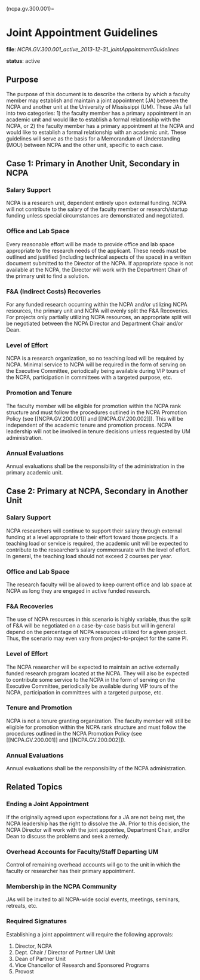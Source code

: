 (ncpa.gv.300.001)=
# Joint Appointment Guidelines

**file**: *NCPA.GV.300.001_active_2013-12-31_jointAppointmentGuidelines*

**status**: active

## Purpose

The purpose of this document is to describe the criteria by which a faculty member may establish and maintain a joint appointment (JA) between the NCPA and another unit at the University of Mississippi (UM). These JAs fall into two categories: 1) the faculty member has a primary appointment in an academic unit and would like to establish a formal relationship with the NCPA, or 2) the faculty member has a primary appointment at the NCPA and would like to establish a formal relationship with an academic unit. These guidelines will serve as the basis for a Memorandum of Understanding (MOU) between NCPA and the other unit, specific to each case.

## Case 1: Primary in Another Unit, Secondary in NCPA

### Salary Support

NCPA is a research unit, dependent entirely upon external funding. NCPA will not contribute to the salary of the faculty member or research/startup funding unless special circumstances are demonstrated and negotiated.

### Office and Lab Space

Every reasonable effort will be made to provide office and lab space appropriate to the research needs of the applicant. These needs must be outlined and justified (including technical aspects of the space) in a written document submitted to the Director of the NCPA. If appropriate space is not available at the NCPA, the Director will work with the Department Chair of the primary unit to find a solution.

### F\&A (Indirect Costs) Recoveries

For any funded research occurring within the NCPA and/or utilizing NCPA resources, the primary unit and NCPA will evenly split the F\&A Recoveries. For projects only partially utilizing NCPA resources, an appropriate split will be negotiated between the NCPA Director and Department Chair and/or Dean.

### Level of Effort

NCPA is a research organization, so no teaching load will be required by NCPA. Minimal service to NCPA will be required in the form of serving on the Executive Committee, periodically being available during VIP tours of the NCPA, participation in committees with a targeted purpose, etc.

### Promotion and Tenure

The faculty member will be eligible for promotion within the NCPA rank structure and must follow the procedures outlined in the NCPA Promotion Policy (see [[NCPA.GV.200.001]] and [[NCPA.GV.200.002]]). This will be independent of the academic tenure and promotion process. NCPA leadership will not be involved in tenure decisions unless requested by UM administration.

### Annual Evaluations

Annual evaluations shall be the responsibility of the administration in the primary academic unit.

## Case 2: Primary at NCPA, Secondary in Another Unit

### Salary Support

NCPA researchers will continue to support their salary through external funding at a level appropriate to their effort toward those projects. If a teaching load or service is required, the academic unit will be expected to contribute to the researcher’s salary commensurate with the level of effort. In general, the teaching load should not exceed 2 courses per year.

### Office and Lab Space

The research faculty will be allowed to keep current office and lab space at NCPA as long they are engaged in active funded research.

### F\&A Recoveries

The use of NCPA resources in this scenario is highly variable, thus the split of F\&A will be negotiated on a case-by-case basis but will in general depend on the percentage of NCPA resources utilized for a given project. Thus, the scenario may even vary from project-to-project for the same PI.

### Level of Effort

The NCPA researcher will be expected to maintain an active externally funded research program located at the NCPA. They will also be expected to contribute some service to the NCPA in the form of serving on the Executive Committee, periodically be available during VIP tours of the NCPA, participation in committees with a targeted purpose, etc.

### Tenure and Promotion

NCPA is not a tenure granting organization. The faculty member will still be eligible for promotion within the NCPA rank structure and must follow the procedures outlined in the NCPA Promotion Policy (see [[NCPA.GV.200.001]] and [[NCPA.GV.200.002]]).

### Annual Evaluations

Annual evaluations shall be the responsibility of the NCPA administration.

## Related Topics

### Ending a Joint Appointment

If the originally agreed upon expectations for a JA are not being met, the NCPA leadership has the right to dissolve the JA. Prior to this decision, the NCPA Director will work with the joint appointee, Department Chair, and/or Dean to discuss the problems and seek a remedy.

### Overhead Accounts for Faculty/Staff Departing UM

Control of remaining overhead accounts will go to the unit in which the faculty or researcher has their primary appointment.

### Membership in the NCPA Community

JAs will be invited to all NCPA-wide social events, meetings, seminars, retreats, etc.

### Required Signatures

Establishing a joint appointment will require the following approvals:

1.  Director, NCPA
2.  Dept. Chair / Director of Partner UM Unit
3.  Dean of Partner Unit
4.  Vice Chancellor of Research and Sponsored Programs
5.  Provost
